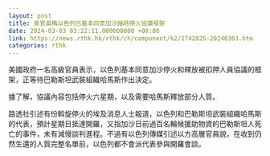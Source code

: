 ```yaml
---
layout: post
title: 美官員稱以色列已基本同意加沙臨時停火協議框架
date: 2024-03-03 03:22:11.000000000 +08:00
link: https://news.rthk.hk/rthk/ch/component/k2/1742825-20240303.htm
categories: rthk
---
```


美國政府一名高級官員表示，以色列基本同意加沙停火和釋放被扣押人員協議的框架，正等待巴勒斯坦武裝組織哈馬斯作出決定。

據了解，協議內容包括停火六星期，以及需要哈馬斯釋放部分人質。

路透社引述有份斡旋停火的埃及消息人士報道，以色列和巴勒斯坦武裝組織哈馬斯的代表，預計星期日抵達開羅，又指加沙日前過百名輪候援助物資的巴勒斯坦人死亡的事件，未有減慢談判進程。不過有以色列傳媒引述以方高層官員說，在收到仍然生還的人質完整名單前，以色列都不會派代表參與開羅會談。
